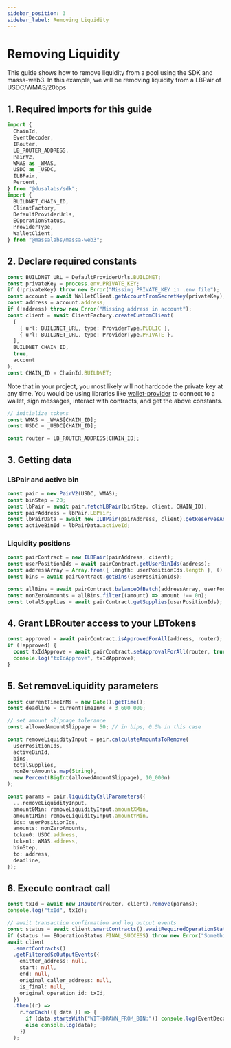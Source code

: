 ```yaml
---
sidebar_position: 3
sidebar_label: Removing Liquidity
---
```


# Removing Liquidity

This guide shows how to remove liquidity from a pool using the SDK and massa-web3. In this example, we will be removing liquidity from a LBPair of USDC/WMAS/20bps

## 1. Required imports for this guide

```ts
import {
  ChainId,
  EventDecoder,
  IRouter,
  LB_ROUTER_ADDRESS,
  PairV2,
  WMAS as _WMAS,
  USDC as _USDC,
  ILBPair,
  Percent,
} from "@dusalabs/sdk";
import {
  BUILDNET_CHAIN_ID,
  ClientFactory,
  DefaultProviderUrls,
  EOperationStatus,
  ProviderType,
  WalletClient,
} from "@massalabs/massa-web3";
```

## 2. Declare required constants

```ts
const BUILDNET_URL = DefaultProviderUrls.BUILDNET;
const privateKey = process.env.PRIVATE_KEY;
if (!privateKey) throw new Error("Missing PRIVATE_KEY in .env file");
const account = await WalletClient.getAccountFromSecretKey(privateKey);
const address = account.address;
if (!address) throw new Error("Missing address in account");
const client = await ClientFactory.createCustomClient(
  [
    { url: BUILDNET_URL, type: ProviderType.PUBLIC },
    { url: BUILDNET_URL, type: ProviderType.PRIVATE },
  ],
  BUILDNET_CHAIN_ID,
  true,
  account
);
const CHAIN_ID = ChainId.BUILDNET;
```

Note that in your project, you most likely will not hardcode the private key at any time. You would be using libraries like [wallet-provider](https://github.com/massalabs/wallet-provider) to connect to a wallet, sign messages, interact with contracts, and get the above constants.

```ts
// initialize tokens
const WMAS = _WMAS[CHAIN_ID];
const USDC = _USDC[CHAIN_ID];

const router = LB_ROUTER_ADDRESS[CHAIN_ID];
```

## 3. Getting data

### LBPair and active bin

```ts
const pair = new PairV2(USDC, WMAS);
const binStep = 20;
const lbPair = await pair.fetchLBPair(binStep, client, CHAIN_ID);
const pairAddress = lbPair.LBPair;
const lbPairData = await new ILBPair(pairAddress, client).getReservesAndId();
const activeBinId = lbPairData.activeId;
```

### Liquidity positions

```ts
const pairContract = new ILBPair(pairAddress, client);
const userPositionIds = await pairContract.getUserBinIds(address);
const addressArray = Array.from({ length: userPositionIds.length }, () => address);
const bins = await pairContract.getBins(userPositionIds);

const allBins = await pairContract.balanceOfBatch(addressArray, userPositionIds);
const nonZeroAmounts = allBins.filter((amount) => amount !== 0n);
const totalSupplies = await pairContract.getSupplies(userPositionIds);
```

## 4. Grant LBRouter access to your LBTokens

```ts
const approved = await pairContract.isApprovedForAll(address, router);
if (!approved) {
  const txIdApprove = await pairContract.setApprovalForAll(router, true);
  console.log("txIdApprove", txIdApprove);
}
```

## 5. Set removeLiquidity parameters

```ts
const currentTimeInMs = new Date().getTime();
const deadline = currentTimeInMs + 3_600_000;

// set amount slippage tolerance
const allowedAmountSlippage = 50; // in bips, 0.5% in this case

const removeLiquidityInput = pair.calculateAmountsToRemove(
  userPositionIds,
  activeBinId,
  bins,
  totalSupplies,
  nonZeroAmounts.map(String),
  new Percent(BigInt(allowedAmountSlippage), 10_000n)
);

const params = pair.liquidityCallParameters({
  ...removeLiquidityInput,
  amount0Min: removeLiquidityInput.amountXMin,
  amount1Min: removeLiquidityInput.amountYMin,
  ids: userPositionIds,
  amounts: nonZeroAmounts,
  token0: USDC.address,
  token1: WMAS.address,
  binStep,
  to: address,
  deadline,
});
```

## 6. Execute contract call

```ts
const txId = await new IRouter(router, client).remove(params);
console.log("txId", txId);

// await transaction confirmation and log output events
const status = await client.smartContracts().awaitRequiredOperationStatus(txId, EOperationStatus.FINAL_SUCCESS);
if (status !== EOperationStatus.FINAL_SUCCESS) throw new Error("Something went wrong");
await client
  .smartContracts()
  .getFilteredScOutputEvents({
    emitter_address: null,
    start: null,
    end: null,
    original_caller_address: null,
    is_final: null,
    original_operation_id: txId,
  })
  .then((r) =>
    r.forEach(({ data }) => {
      if (data.startsWith("WITHDRAWN_FROM_BIN:")) console.log(EventDecoder.decodeLiquidity(data));
      else console.log(data);
    })
  );
```
